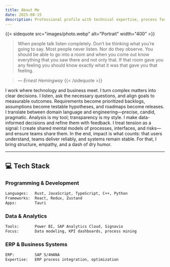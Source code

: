 ```yaml
---
title: About Me
date: 2025-08-15
description: Professional profile with technical expertise, process focus, and motivation
---
```

{{< sidequote src="images/photo.webp" alt="Portrait" width="400" >}}
> When people talk listen completely. Don’t be thinking what you’re going to say. Most people never listen. Nor do they observe. You should be able to go into a room and when you come out know everything that you saw there and not only that. If that room gave you any feeling you should know exactly what it was that gave you that feeling.

> — <cite>Ernest Hemingway</cite>
{{< /sidequote >}}

I work where technology and business meet. I turn complex matters into clear decisions. I listen, ask the necessary questions, and align goals to measurable outcomes. Requirements become prioritized backlogs, assumptions become testable hypotheses, and roadmaps become releases. I translate between domain language and engineering—precise, candid, pragmatic. Analysis is my tool; transparency is my style. I make data-informed decisions and refine them with feedback. I treat tension as a signal: I create shared mental models of processes, interfaces, and risks—and ensure teams share them. In the end, impact is what counts: that users understand, teams deliver reliably, and systems remain stable. For that, I bring structure, empathy, and a dash of dry humor.

---

## 💻 Tech Stack

### Programming & Development

```bash
Languages:   Rust, JavaScript, TypeScript, C++, Python
Frameworks:  React, Redux, Zustand
Apps:        Tauri 
```

### Data & Analytics
```bash
Tools:       Power BI, SAP Analytics Cloud, Signavio
Focus:       Data modeling, KPI dashboards, process mining
```

### ERP & Business Systems
```bash
ERP:         SAP S/4HANA
Expertise:   ERP process integration, optimization
```
